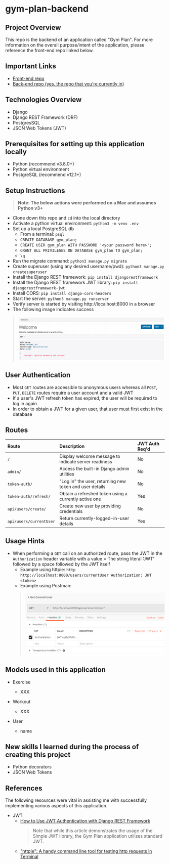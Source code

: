 # gym-plan-backend

## Project Overview
This repo is the backend of an application called "Gym Plan".  For more information on the overall purpose/intent of the application, please reference the front-end repo linked below.

## Important Links
- [Front-end repo](https://github.com/allenjosephs/gym-plan)
- [Back-end repo (yes, the repo that you're currently in)](https://github.com/lilspikey333/better_IMDB)

## Technologies Overview
- Django
- Django REST Framework (DRF)
- PostgresSQL
- JSON Web Tokens (JWT)

## Prerequisites for setting up this application locally
- Python (recommend v3.8.0+)
- Python virtual environment
- PostgreSQL (recommend v12.1+)

## Setup Instructions
>**Note: The below actions were performed on a Mac and assumes Python v3+**
- Clone down this repo and `cd` into the local directory
- Activate a python virtual environment: `python3 -m venv .env`
- Set up a local PostgreSQL db
    - From a terminal: `psql`
    - `CREATE DATABASE gym_plan;`
    - `CREATE USER gym_plan WITH PASSWORD '<your password here>';`
    - `GRANT ALL PRIVILEGES ON DATABASE gym_plan TO gym_plan;`
    - `\q`
- Run the migrate command: `python3 manage.py migrate`
- Create superuser (using any desired username/pwd): `python3 manage.py createsuperuser`
- Install the Django REST framework: `pip install djangorestframework`
- Install the Django REST framework JWT library: `pip install djangorestframework-jwt`
- Install CORS: `pip install django-cors-headers`
- Start the server: `python3 manage.py runserver`
- Verify server is started by visiting http://localhost:8000 in a browser
- The following image indicates success
> ![](images/screenshotWelcomeScreen.png)

## User Authentication
- Most `GET` routes are accessible to anonymous users whereas all `POST`, `PUT`, `DELETE` routes require a user account and a valid JWT
- If a user's JWT refresh token has expired, the user will be required to log in again
- In order to obtain a JWT for a given user, that user must first exist in the database

## Routes
| Route                     | Description                                             |JWT Auth Req'd |
|:-------------             |:-------------                                           |:------------|
| `/`                       | Display welcome message to indicate server readiness    | No   |
| `admin/`                  | Access the built-in Django admin utilities              | No   |
| `token-auth/`             | "Log in" the user, returning new token and user details | No   |
| `token-auth/refresh/`     | Obtain a refreshed token using a currently active one   | Yes  |
| `api/users/create/`       | Create new user by providing credentials                | No   |
| `api/users/currentUser`   | Return currently-logged-in-user details                 | Yes  |

## Usage Hints
- When performing a `GET` call on an authorized route, pass the JWT in the `Authorization` header variable with a value = The string literal 'JWT' followed by a space followed by the JWT itself
    - Example using httpie: `http http://localhost:8000/users/currentUser Authorization: JWT <token>`
    - Example using Postman:
    > ![](images/screenshotPostmanExample.png)

## Models used in this application
- Exercise
    - XXX

- Workout
    - XXX

- User
    - name

## New skills I learned during the process of creating this project
- Python decorators
- JSON Web Tokens

## References
The following resources were vital in assisting me with successfully implementing various aspects of this application.

- JWT
    - [How to Use JWT Authentication with Django REST Framework](https://simpleisbetterthancomplex.com/tutorial/2018/12/19/how-to-use-jwt-authentication-with-django-rest-framework.html)
        > Note that while this article demonstrates the usage of the Simple JWT library, the Gym Plan application utilizes standard JWT.
    - ["httpie": A handy command line tool for testing http requests in Terminal](https://httpie.org/)
